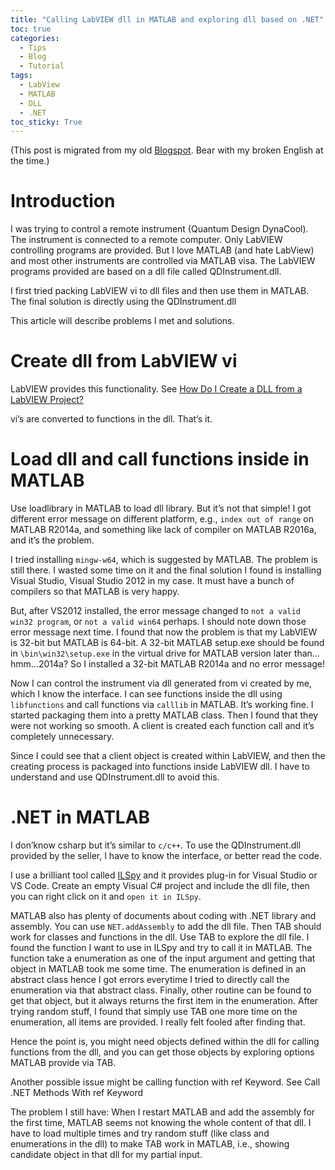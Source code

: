 ```yaml
---
title: "Calling LabVIEW dll in MATLAB and exploring dll based on .NET"
toc: true
categories:
  - Tips
  - Blog
  - Tutorial
tags:
  - LabView
  - MATLAB
  - DLL
  - .NET
toc_sticky: True
---
```



(This post is migrated from my old [Blogspot](https://jwt625.blogspot.com/2017/05/calling-labview-dll-in-matlab-and.html). Bear with my broken English at the time.)

# Introduction
I was trying to control a remote instrument (Quantum Design DynaCool). The instrument is connected to a remote computer. Only LabVIEW controlling programs are provided. But I love MATLAB (and hate LabView) and most other instruments are controlled via MATLAB visa. The LabVIEW programs provided are based on a dll file called QDInstrument.dll.

I first tried packing LabVIEW vi to dll files and then use them in MATLAB. The final solution is directly using the QDInstrument.dll

This article will describe problems I met and solutions.

# Create dll from LabVIEW vi
LabVIEW provides this functionality. See [How Do I Create a DLL from a LabVIEW Project?](http://digital.ni.com/public.nsf/allkb/A3804F88FCDB1E6286257CE00043C1A7)

vi’s are converted to functions in the dll. That’s it.

# Load dll and call functions inside in MATLAB
Use loadlibrary in MATLAB to load dll library. But it’s not that simple! I got different error message on different platform, e.g., `index out of range` on MATLAB R2014a, and something like lack of compiler on MATLAB R2016a, and it’s the problem.

I tried installing `mingw-w64`, which is suggested by MATLAB. The problem is still there. I wasted some time on it and the final solution I found is installing Visual Studio, Visual Studio 2012 in my case. It must have a bunch of compilers so that MATLAB is very happy.

But, after VS2012 installed, the error message changed to `not a valid win32 program`, or `not a valid win64` perhaps. I should note down those error message next time. I found that now the problem is that my LabVIEW is 32-bit but MATLAB is 64-bit. A 32-bit MATLAB setup.exe should be found in `\bin\win32\setup.exe` in the virtual drive for MATLAB version later than…hmm…2014a? So I installed a 32-bit MATLAB R2014a and no error message!

Now I can control the instrument via dll generated from vi created by me, which I know the interface. I can see functions inside the dll using `libfunctions` and call functions via `calllib` in MATLAB. It’s working fine. I started packaging them into a pretty MATLAB class. Then I found that they were not working so smooth. A client is created each function call and it’s completely unnecessary.

Since I could see that a client object is created within LabVIEW, and then the creating process is packaged into functions inside LabVIEW dll. I have to understand and use QDInstrument.dll to avoid this.

# .NET in MATLAB
I don’know csharp but it’s similar to `c/c++`. To use the QDInstrument.dll provided by the seller, I have to know the interface, or better read the code.

I use a brilliant tool called [ILSpy](http://ilspy.net/) and it provides plug-in for Visual Studio or VS Code. Create an empty Visual C# project and include the dll file, then you can right click on it and `open it in ILSpy`.

MATLAB also has plenty of documents about coding with .NET library and assembly. You can use `NET.addAssembly` to add the dll file. Then TAB should work for classes and functions in the dll. Use TAB to explore the dll file. I found the function I want to use in ILSpy and try to call it in MATLAB. The function take a enumeration as one of the input argument and getting that object in MATLAB took me some time. The enumeration is defined in an abstract class hence I got errors everytime I tried to directly call the enumeration via that abstract class. Finally, other routine can be found to get that object, but it always returns the first item in the enumeration. After trying random stuff, I found that simply use TAB one more time on the enumeration, all items are provided. I really felt fooled after finding that.

Hence the point is, you might need objects defined within the dll for calling functions from the dll, and you can get those objects by exploring options MATLAB provide via TAB.

Another possible issue might be calling function with ref Keyword. See Call .NET Methods With ref Keyword

The problem I still have: When I restart MATLAB and add the assembly for the first time, MATLAB seems not knowing the whole content of that dll. I have to load multiple times and try random stuff (like class and enumerations in the dll) to make TAB work in MATLAB, i.e., showing candidate object in that dll for my partial input.